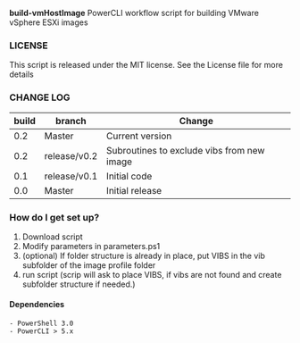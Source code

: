 **build-vmHostImage**
PowerCLI workflow script for building VMware vSphere ESXi images

### LICENSE
This script is released under the MIT license. See the License file for more details

### CHANGE LOG
|build|branch |  Change |
|---|---|---|
|0.2| Master| Current version |
|0.2| release/v0.2| Subroutines to exclude vibs from new image|
|0.1| release/v0.1| Initial code|
|0.0| Master| Initial release|

### How do I get set up?  
1. Download script
2. Modify parameters in parameters.ps1
3. (optional) If folder structure is already in place, put VIBS in the vib subfolder of the image profile folder
3. run script
(scrip will ask to place VIBS, if vibs are not found and create subfolder structure if needed.)



#### Dependencies

	- PowerShell 3.0
	- PowerCLI > 5.x